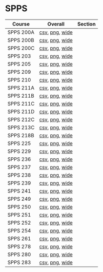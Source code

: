 # SPPS

| Course | Overall | Section |
| ------ | ------- | ------- |
| SPPS 200A | [csv](https://github.com/UCSD-Historical-Enrollment-Data/2024Spring/blob/main/overall/SPPS%20200A.csv), [png](https://raw.githubusercontent.com/UCSD-Historical-Enrollment-Data/2024Spring/main/plot_overall/SPPS%20200A.png), [wide](https://raw.githubusercontent.com/UCSD-Historical-Enrollment-Data/2024Spring/main/plot_overall_wide/SPPS%20200A.png) |  |
| SPPS 200B | [csv](https://github.com/UCSD-Historical-Enrollment-Data/2024Spring/blob/main/overall/SPPS%20200B.csv), [png](https://raw.githubusercontent.com/UCSD-Historical-Enrollment-Data/2024Spring/main/plot_overall/SPPS%20200B.png), [wide](https://raw.githubusercontent.com/UCSD-Historical-Enrollment-Data/2024Spring/main/plot_overall_wide/SPPS%20200B.png) |  |
| SPPS 200C | [csv](https://github.com/UCSD-Historical-Enrollment-Data/2024Spring/blob/main/overall/SPPS%20200C.csv), [png](https://raw.githubusercontent.com/UCSD-Historical-Enrollment-Data/2024Spring/main/plot_overall/SPPS%20200C.png), [wide](https://raw.githubusercontent.com/UCSD-Historical-Enrollment-Data/2024Spring/main/plot_overall_wide/SPPS%20200C.png) |  |
| SPPS 203 | [csv](https://github.com/UCSD-Historical-Enrollment-Data/2024Spring/blob/main/overall/SPPS%20203.csv), [png](https://raw.githubusercontent.com/UCSD-Historical-Enrollment-Data/2024Spring/main/plot_overall/SPPS%20203.png), [wide](https://raw.githubusercontent.com/UCSD-Historical-Enrollment-Data/2024Spring/main/plot_overall_wide/SPPS%20203.png) |  |
| SPPS 205 | [csv](https://github.com/UCSD-Historical-Enrollment-Data/2024Spring/blob/main/overall/SPPS%20205.csv), [png](https://raw.githubusercontent.com/UCSD-Historical-Enrollment-Data/2024Spring/main/plot_overall/SPPS%20205.png), [wide](https://raw.githubusercontent.com/UCSD-Historical-Enrollment-Data/2024Spring/main/plot_overall_wide/SPPS%20205.png) |  |
| SPPS 209 | [csv](https://github.com/UCSD-Historical-Enrollment-Data/2024Spring/blob/main/overall/SPPS%20209.csv), [png](https://raw.githubusercontent.com/UCSD-Historical-Enrollment-Data/2024Spring/main/plot_overall/SPPS%20209.png), [wide](https://raw.githubusercontent.com/UCSD-Historical-Enrollment-Data/2024Spring/main/plot_overall_wide/SPPS%20209.png) |  |
| SPPS 210 | [csv](https://github.com/UCSD-Historical-Enrollment-Data/2024Spring/blob/main/overall/SPPS%20210.csv), [png](https://raw.githubusercontent.com/UCSD-Historical-Enrollment-Data/2024Spring/main/plot_overall/SPPS%20210.png), [wide](https://raw.githubusercontent.com/UCSD-Historical-Enrollment-Data/2024Spring/main/plot_overall_wide/SPPS%20210.png) |  |
| SPPS 211A | [csv](https://github.com/UCSD-Historical-Enrollment-Data/2024Spring/blob/main/overall/SPPS%20211A.csv), [png](https://raw.githubusercontent.com/UCSD-Historical-Enrollment-Data/2024Spring/main/plot_overall/SPPS%20211A.png), [wide](https://raw.githubusercontent.com/UCSD-Historical-Enrollment-Data/2024Spring/main/plot_overall_wide/SPPS%20211A.png) |  |
| SPPS 211B | [csv](https://github.com/UCSD-Historical-Enrollment-Data/2024Spring/blob/main/overall/SPPS%20211B.csv), [png](https://raw.githubusercontent.com/UCSD-Historical-Enrollment-Data/2024Spring/main/plot_overall/SPPS%20211B.png), [wide](https://raw.githubusercontent.com/UCSD-Historical-Enrollment-Data/2024Spring/main/plot_overall_wide/SPPS%20211B.png) |  |
| SPPS 211C | [csv](https://github.com/UCSD-Historical-Enrollment-Data/2024Spring/blob/main/overall/SPPS%20211C.csv), [png](https://raw.githubusercontent.com/UCSD-Historical-Enrollment-Data/2024Spring/main/plot_overall/SPPS%20211C.png), [wide](https://raw.githubusercontent.com/UCSD-Historical-Enrollment-Data/2024Spring/main/plot_overall_wide/SPPS%20211C.png) |  |
| SPPS 211D | [csv](https://github.com/UCSD-Historical-Enrollment-Data/2024Spring/blob/main/overall/SPPS%20211D.csv), [png](https://raw.githubusercontent.com/UCSD-Historical-Enrollment-Data/2024Spring/main/plot_overall/SPPS%20211D.png), [wide](https://raw.githubusercontent.com/UCSD-Historical-Enrollment-Data/2024Spring/main/plot_overall_wide/SPPS%20211D.png) |  |
| SPPS 212C | [csv](https://github.com/UCSD-Historical-Enrollment-Data/2024Spring/blob/main/overall/SPPS%20212C.csv), [png](https://raw.githubusercontent.com/UCSD-Historical-Enrollment-Data/2024Spring/main/plot_overall/SPPS%20212C.png), [wide](https://raw.githubusercontent.com/UCSD-Historical-Enrollment-Data/2024Spring/main/plot_overall_wide/SPPS%20212C.png) |  |
| SPPS 213C | [csv](https://github.com/UCSD-Historical-Enrollment-Data/2024Spring/blob/main/overall/SPPS%20213C.csv), [png](https://raw.githubusercontent.com/UCSD-Historical-Enrollment-Data/2024Spring/main/plot_overall/SPPS%20213C.png), [wide](https://raw.githubusercontent.com/UCSD-Historical-Enrollment-Data/2024Spring/main/plot_overall_wide/SPPS%20213C.png) |  |
| SPPS 218B | [csv](https://github.com/UCSD-Historical-Enrollment-Data/2024Spring/blob/main/overall/SPPS%20218B.csv), [png](https://raw.githubusercontent.com/UCSD-Historical-Enrollment-Data/2024Spring/main/plot_overall/SPPS%20218B.png), [wide](https://raw.githubusercontent.com/UCSD-Historical-Enrollment-Data/2024Spring/main/plot_overall_wide/SPPS%20218B.png) |  |
| SPPS 225 | [csv](https://github.com/UCSD-Historical-Enrollment-Data/2024Spring/blob/main/overall/SPPS%20225.csv), [png](https://raw.githubusercontent.com/UCSD-Historical-Enrollment-Data/2024Spring/main/plot_overall/SPPS%20225.png), [wide](https://raw.githubusercontent.com/UCSD-Historical-Enrollment-Data/2024Spring/main/plot_overall_wide/SPPS%20225.png) |  |
| SPPS 229 | [csv](https://github.com/UCSD-Historical-Enrollment-Data/2024Spring/blob/main/overall/SPPS%20229.csv), [png](https://raw.githubusercontent.com/UCSD-Historical-Enrollment-Data/2024Spring/main/plot_overall/SPPS%20229.png), [wide](https://raw.githubusercontent.com/UCSD-Historical-Enrollment-Data/2024Spring/main/plot_overall_wide/SPPS%20229.png) |  |
| SPPS 236 | [csv](https://github.com/UCSD-Historical-Enrollment-Data/2024Spring/blob/main/overall/SPPS%20236.csv), [png](https://raw.githubusercontent.com/UCSD-Historical-Enrollment-Data/2024Spring/main/plot_overall/SPPS%20236.png), [wide](https://raw.githubusercontent.com/UCSD-Historical-Enrollment-Data/2024Spring/main/plot_overall_wide/SPPS%20236.png) |  |
| SPPS 237 | [csv](https://github.com/UCSD-Historical-Enrollment-Data/2024Spring/blob/main/overall/SPPS%20237.csv), [png](https://raw.githubusercontent.com/UCSD-Historical-Enrollment-Data/2024Spring/main/plot_overall/SPPS%20237.png), [wide](https://raw.githubusercontent.com/UCSD-Historical-Enrollment-Data/2024Spring/main/plot_overall_wide/SPPS%20237.png) |  |
| SPPS 238 | [csv](https://github.com/UCSD-Historical-Enrollment-Data/2024Spring/blob/main/overall/SPPS%20238.csv), [png](https://raw.githubusercontent.com/UCSD-Historical-Enrollment-Data/2024Spring/main/plot_overall/SPPS%20238.png), [wide](https://raw.githubusercontent.com/UCSD-Historical-Enrollment-Data/2024Spring/main/plot_overall_wide/SPPS%20238.png) |  |
| SPPS 239 | [csv](https://github.com/UCSD-Historical-Enrollment-Data/2024Spring/blob/main/overall/SPPS%20239.csv), [png](https://raw.githubusercontent.com/UCSD-Historical-Enrollment-Data/2024Spring/main/plot_overall/SPPS%20239.png), [wide](https://raw.githubusercontent.com/UCSD-Historical-Enrollment-Data/2024Spring/main/plot_overall_wide/SPPS%20239.png) |  |
| SPPS 241 | [csv](https://github.com/UCSD-Historical-Enrollment-Data/2024Spring/blob/main/overall/SPPS%20241.csv), [png](https://raw.githubusercontent.com/UCSD-Historical-Enrollment-Data/2024Spring/main/plot_overall/SPPS%20241.png), [wide](https://raw.githubusercontent.com/UCSD-Historical-Enrollment-Data/2024Spring/main/plot_overall_wide/SPPS%20241.png) |  |
| SPPS 249 | [csv](https://github.com/UCSD-Historical-Enrollment-Data/2024Spring/blob/main/overall/SPPS%20249.csv), [png](https://raw.githubusercontent.com/UCSD-Historical-Enrollment-Data/2024Spring/main/plot_overall/SPPS%20249.png), [wide](https://raw.githubusercontent.com/UCSD-Historical-Enrollment-Data/2024Spring/main/plot_overall_wide/SPPS%20249.png) |  |
| SPPS 250 | [csv](https://github.com/UCSD-Historical-Enrollment-Data/2024Spring/blob/main/overall/SPPS%20250.csv), [png](https://raw.githubusercontent.com/UCSD-Historical-Enrollment-Data/2024Spring/main/plot_overall/SPPS%20250.png), [wide](https://raw.githubusercontent.com/UCSD-Historical-Enrollment-Data/2024Spring/main/plot_overall_wide/SPPS%20250.png) |  |
| SPPS 251 | [csv](https://github.com/UCSD-Historical-Enrollment-Data/2024Spring/blob/main/overall/SPPS%20251.csv), [png](https://raw.githubusercontent.com/UCSD-Historical-Enrollment-Data/2024Spring/main/plot_overall/SPPS%20251.png), [wide](https://raw.githubusercontent.com/UCSD-Historical-Enrollment-Data/2024Spring/main/plot_overall_wide/SPPS%20251.png) |  |
| SPPS 252 | [csv](https://github.com/UCSD-Historical-Enrollment-Data/2024Spring/blob/main/overall/SPPS%20252.csv), [png](https://raw.githubusercontent.com/UCSD-Historical-Enrollment-Data/2024Spring/main/plot_overall/SPPS%20252.png), [wide](https://raw.githubusercontent.com/UCSD-Historical-Enrollment-Data/2024Spring/main/plot_overall_wide/SPPS%20252.png) |  |
| SPPS 254 | [csv](https://github.com/UCSD-Historical-Enrollment-Data/2024Spring/blob/main/overall/SPPS%20254.csv), [png](https://raw.githubusercontent.com/UCSD-Historical-Enrollment-Data/2024Spring/main/plot_overall/SPPS%20254.png), [wide](https://raw.githubusercontent.com/UCSD-Historical-Enrollment-Data/2024Spring/main/plot_overall_wide/SPPS%20254.png) |  |
| SPPS 261 | [csv](https://github.com/UCSD-Historical-Enrollment-Data/2024Spring/blob/main/overall/SPPS%20261.csv), [png](https://raw.githubusercontent.com/UCSD-Historical-Enrollment-Data/2024Spring/main/plot_overall/SPPS%20261.png), [wide](https://raw.githubusercontent.com/UCSD-Historical-Enrollment-Data/2024Spring/main/plot_overall_wide/SPPS%20261.png) |  |
| SPPS 278 | [csv](https://github.com/UCSD-Historical-Enrollment-Data/2024Spring/blob/main/overall/SPPS%20278.csv), [png](https://raw.githubusercontent.com/UCSD-Historical-Enrollment-Data/2024Spring/main/plot_overall/SPPS%20278.png), [wide](https://raw.githubusercontent.com/UCSD-Historical-Enrollment-Data/2024Spring/main/plot_overall_wide/SPPS%20278.png) |  |
| SPPS 280 | [csv](https://github.com/UCSD-Historical-Enrollment-Data/2024Spring/blob/main/overall/SPPS%20280.csv), [png](https://raw.githubusercontent.com/UCSD-Historical-Enrollment-Data/2024Spring/main/plot_overall/SPPS%20280.png), [wide](https://raw.githubusercontent.com/UCSD-Historical-Enrollment-Data/2024Spring/main/plot_overall_wide/SPPS%20280.png) |  |
| SPPS 283 | [csv](https://github.com/UCSD-Historical-Enrollment-Data/2024Spring/blob/main/overall/SPPS%20283.csv), [png](https://raw.githubusercontent.com/UCSD-Historical-Enrollment-Data/2024Spring/main/plot_overall/SPPS%20283.png), [wide](https://raw.githubusercontent.com/UCSD-Historical-Enrollment-Data/2024Spring/main/plot_overall_wide/SPPS%20283.png) |  |
